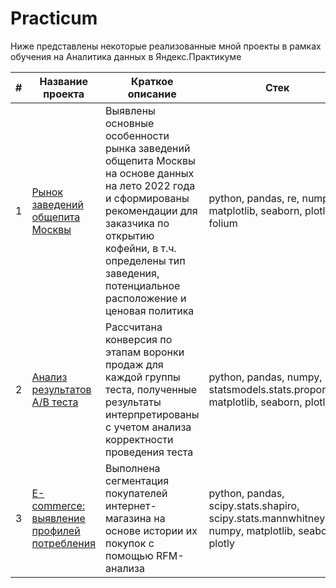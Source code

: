 # Practicum

Ниже представлены некоторые реализованные мной проекты в рамках обучения на Аналитика данных в Яндекс.Практикуме

| # | Название проекта | Краткое описание        | Стек |
|---|------------------|-------------------------|------|
| 1 | [Рынок заведений общепита Москвы](https://github.com/nottdzr/Portfolio/tree/main/Moscow_places)  |  Выявлены основные особенности рынка заведений общепита Москвы на основе данных на лето 2022 года  и сформированы рекомендации для заказчика по открытию кофейни, в т.ч. определены тип заведения, потенциальное расположение и ценовая политика | python, pandas, re, numpy, matplotlib, seaborn, plotly, folium |
| 2 | [Анализ результатов А/B теста](https://github.com/nottdzr/Portfolio/tree/main/AB_test)  | Рассчитана конверсия по этапам воронки продаж для каждой группы теста, полученные результаты интерпретированы с учетом анализа корректности проведения теста | python, pandas, numpy, statsmodels.stats.proportion, matplotlib, seaborn, plotly|
| 3 | [E-commerce: выявление профилей потребления](https://github.com/nottdzr/Portfolio/tree/main/Ecom) | Выполнена сегментация покупателей интернет-магазина на основе истории их покупок с помощью RFM-анализа| python, pandas, scipy.stats.shapiro, scipy.stats.mannwhitneyu, numpy, matplotlib, seaborn, plotly |
